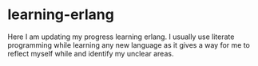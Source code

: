 # learning-erlang
Here I am updating my progress learning erlang. I usually use literate programming 
while learning any new language as it gives a way for me to reflect myself while
and identify my unclear areas.

